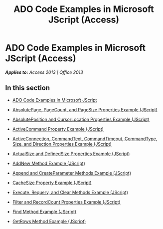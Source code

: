 ﻿---
title: ADO Code Examples in Microsoft JScript (Access)
TOCTitle: ADO Code Examples in Microsoft JScript
ms:assetid: 4ce232bb-fff7-47a8-96cd-098314c680d1
ms:mtpsurl: https://msdn.microsoft.com/en-us/library/JJ249243(v=office.15)
ms:contentKeyID: 48544720
ms.date: 09/18/2015
mtps_version: v=office.15
---

# ADO Code Examples in Microsoft JScript (Access)


_**Applies to:** Access 2013 | Office 2013_

## In this section

  - [ADO Code Examples in Microsoft JScript](ado-code-examples-in-microsoft-jscript.md)

  - [AbsolutePage, PageCount, and PageSize Properties Example (JScript)](absolutepage-pagecount-and-pagesize-properties-example-jscript.md)

  - [AbsolutePosition and CursorLocation Properties Example (JScript)](absoluteposition-and-cursorlocation-properties-example-jscript.md)

  - [ActiveCommand Property Example (JScript)](activecommand-property-example-jscript.md)

  - [ActiveConnection, CommandText, CommandTimeout, CommandType, Size, and Direction Properties Example (JScript)](activeconnection-commandtext-commandtimeout-commandtype-size-and-direction-properties-example-jscript.md)

  - [ActualSize and DefinedSize Properties Example (JScript)](actualsize-and-definedsize-properties-example-jscript.md)

  - [AddNew Method Example (JScript)](addnew-method-example-jscript.md)

  - [Append and CreateParameter Methods Example (JScript)](append-and-createparameter-methods-example-jscript.md)

  - [CacheSize Property Example (JScript)](cachesize-property-example-jscript.md)

  - [Execute, Requery, and Clear Methods Example (JScript)](execute-requery-and-clear-methods-example-jscript.md)

  - [Filter and RecordCount Properties Example (JScript)](filter-and-recordcount-properties-example-jscript.md)

  - [Find Method Example (JScript)](find-method-example-jscript.md)

  - [GetRows Method Example (JScript)](getrows-method-example-jscript.md)

